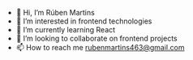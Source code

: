 - 👋 Hi, I’m Rúben Martins
- 👀 I’m interested in frontend technologies
- 🌱 I’m currently learning React
- 💞️ I’m looking to collaborate on frontend projects
- 📫 How to reach me rubenmartins463@gmail.com

<!---
rubenmartins21/rubenmartins21 is a ✨ special ✨ repository because its `README.md` (this file) appears on your GitHub profile.
You can click the Preview link to take a look at your changes.
--->
